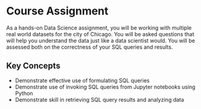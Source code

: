 # Course AssignmentAs a hands-on Data Science assignment, you will be working with multiple real world datasets for the city of Chicago. You will be asked questions that will help you understand the data just like a data scientist would. You will be assessed both on the correctness of your SQL queries and results.## Key Concepts- Demonstrate effective use of formulating SQL queries- Demonstrate use of invoking SQL queries from Jupyter notebooks using Python- Demonstrate skill in retrieving SQL query results and analyzing data